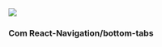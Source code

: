 <img src="https://www.appstud.com/wp-content/uploads/2018/03/React-Native-Titre.png">
<h3>Com React-Navigation/bottom-tabs</h3>
